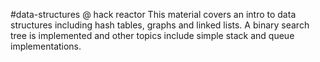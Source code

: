 #data-structures @ hack reactor 
This material covers an intro to data structures including hash tables,
graphs and linked lists. A binary search tree is implemented and other
topics include simple stack and queue implementations.
